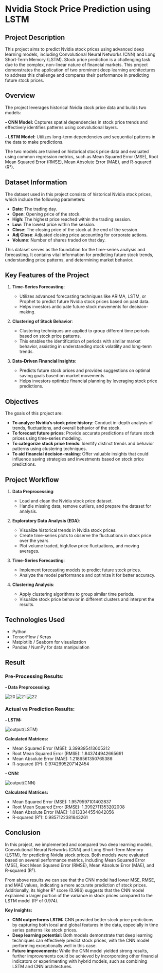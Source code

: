 
# Nvidia Stock Price Prediction using LSTM

## Project Description

This project aims to predict Nvidia stock prices using advanced deep learning models, including Convolutional Neural Networks (CNN) and Long Short-Term Memory (LSTM). Stock price prediction is a challenging task due to the complex, non-linear nature of financial markets. This project demonstrates the application of two prominent deep learning architectures to address this challenge and compares their performance in predicting future stock prices.

## Overview
The project leverages historical Nvidia stock price data and builds two models:

**- CNN Model:**  Captures spatial dependencies in stock price trends and effectively identifies patterns using convolutional layers.

**- LSTM Model:** Utilizes long-term dependencies and sequential patterns in the data to make predictions.
  
The two models are trained on historical stock price data and evaluated using common regression metrics, such as Mean Squared Error (MSE), Root Mean Squared Error (RMSE), Mean Absolute Error (MAE), and R-squared (R²).

## Dataset Information

The dataset used in this project consists of historical Nvidia stock prices, which include the following parameters:

- **Date**: The trading day.
- **Open**: Opening price of the stock.
- **High**: The highest price reached within the trading session.
- **Low**: The lowest price within the session.
- **Close**: The closing price of the stock at the end of the session.
- **Adj Close**: Adjusted closing price accounting for corporate actions.
- **Volume**: Number of shares traded on that day.

This dataset serves as the foundation for the time-series analysis and forecasting. It contains vital information for predicting future stock trends, understanding price patterns, and determining market behavior.

## Key Features of the Project

1. **Time-Series Forecasting**:
   - Utilizes advanced forecasting techniques like ARIMA, LSTM, or Prophet to predict future Nvidia stock prices based on past data.
   - Helps investors anticipate future stock movements for decision-making.

2. **Clustering of Stock Behavior**:
   - Clustering techniques are applied to group different time periods based on stock price patterns.
   - This enables the identification of periods with similar market behavior, assisting in understanding stock volatility and long-term trends.

3. **Data-Driven Financial Insights**:
   - Predicts future stock prices and provides suggestions on optimal saving goals based on market movements.
   - Helps investors optimize financial planning by leveraging stock price predictions.

## Objectives

The goals of this project are:

- **To analyze Nvidia’s stock price history**: Conduct in-depth analysis of trends, fluctuations, and overall behavior of the stock.
- **To forecast future prices**: Provide accurate predictions of future stock prices using time-series modeling.
- **To categorize stock price trends**: Identify distinct trends and behavior patterns using clustering techniques.
- **To aid financial decision-making**: Offer valuable insights that could influence saving strategies and investments based on stock price predictions.

## Project Workflow

1. **Data Preprocessing**:
   - Load and clean the Nvidia stock price dataset.
   - Handle missing data, remove outliers, and prepare the dataset for analysis.

2. **Exploratory Data Analysis (EDA)**:
   - Visualize historical trends in Nvidia stock prices.
   - Create time-series plots to observe the fluctuations in stock price over the years.
   - Plot volume traded, high/low price fluctuations, and moving averages.

3. **Time-Series Forecasting**:
   - Implement forecasting models to predict future stock prices.
   - Analyze the model performance and optimize it for better accuracy.

4. **Clustering Analysis**:
   - Apply clustering algorithms to group similar time periods.
   - Visualize stock price behavior in different clusters and interpret the results.
  
## Technologies Used

- Python
- TensorFlow / Keras
- Matplotlib / Seaborn for visualization
- Pandas / NumPy for data manipulation

## Result

### Pre-Processing Results:

**- Data Preprocessing:**

![20](https://github.com/user-attachments/assets/02889127-441a-4df0-a5e5-743f7086ef90)
![21](https://github.com/user-attachments/assets/cc848bd1-0c60-45ca-bd0a-cd1f27190a3d)
![22](https://github.com/user-attachments/assets/1c04433e-53c8-4d2a-af59-2ffb6a552ee7)

### Actual vs Prediction Results:

**- LSTM:**

![output(LSTM)](https://github.com/user-attachments/assets/6f3287ac-1698-4eda-a697-d01d92e9d010)

**Calculated Matrices:**

- Mean Squared Error (MSE): 3.399395413605312
- Root Mean Squared Error (RMSE): 1.843744942665691
- Mean Absolute Error (MAE): 1.2186561350765386
- R-squared (R²): 0.9742695207142454


**- CNN:**

![output(CNN)](https://github.com/user-attachments/assets/53c45eb3-b5ed-4611-ba25-615a11a85724)

**Calculated Matrices:**

- Mean Squared Error (MSE): 1.9579597101402837
- Root Mean Squared Error (RMSE): 1.3992711353202008
- Mean Absolute Error (MAE): 1.0133344554842056
- R-squared (R²): 0.9857122381643261

## Conclusion

In this project, we implemented and compared two deep learning models, Convolutional Neural Networks (CNN) and Long Short-Term Memory (LSTM), for predicting Nvidia stock prices. Both models were evaluated based on several performance metrics, including Mean Squared Error (MSE), Root Mean Squared Error (RMSE), Mean Absolute Error (MAE), and R-squared (R²).

From above results we can see that the CNN model had lower MSE, RMSE, and MAE values, indicating a more accurate prediction of stock prices. Additionally, its higher R² score (0.986) suggests that the CNN model explained a larger portion of the variance in stock prices compared to the LSTM model (R² of 0.974).

**Key Insights:**

- **CNN outperforms LSTM:** CNN provided better stock price predictions by capturing both local and global features in the data, especially in time series patterns like stock prices.
- **Deep learning potential:** Both models demonstrate that deep learning techniques can effectively predict stock prices, with the CNN model performing exceptionally well in this case.
- **Future improvements:** While the CNN model yielded strong results, further improvements could be achieved by incorporating other financial indicators or experimenting with hybrid models, such as combining LSTM and CNN architectures.
